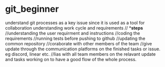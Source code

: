 # git_beginner
understand git processes as a key issue since it is used as a tool for collaboration 
understanding work cycle and requirements
// ***steps**
//understanding the user requirment and instructions
//coding the requirements 
//running tests before pushing to github
//updating the common repository
//coraborate with other members of the team 
//give update through the communication platforms on the finished tasks or issue. eg discord, linear etc.
//lias with all team members on the relavant update and tasks working on to have a good flow of the whole process.
